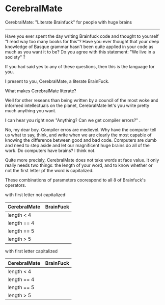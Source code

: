 # CerebralMate
CerebralMate: "Literate Brainfuck" for people with huge brains 

***

Have you ever spent the day writing Brainfuck code and thought to yourself "I read way too many books for this"?
Have you ever thought that your deep knowledge of Basque grammar hasn't been quite applied in your code as much as you want it to be?
Do you agree with this statement: "We live in a society" ?

If you had said yes to any of these questions, then this is the language for you. 

I present to you, CerebralMate, a literate BrainFuck. 

What makes CerebralMate literate? 

Well for other reseans than being written by a council of the most woke and informed intellectuals on the planet, CerebralMate let's you write pretty much anything you want.

I can hear you right now "Anything? Can we get compiler errors?" .

No, my dear boy. Compiler erros are medievel. Why have the computer tell us what to say, think, and write when we are clearly the most capable of knowing the difference between good and bad code.
Computers are dumb and need to step aside and let our magnificent huge brains do all of the work. Do computers have brains? I think not.

Quite more precisly, CerebralMate does not take words at face value. It only really needs two things: the length of your word, and to know whether or not the first letter pf the word is capitalized.

These combinations of parameters coorespond to all 8 of Brainfuck's operators. 

with first letter not capitalized

| CerebralMate  | BrainFuck     |
| ------------- |:-------------:|
| length < 4    |               |
| length == 4   |               |
| length == 5   |               |
| length >  5   |               |

with first letter capitalized

| CerebralMate  | BrainFuck     |
| ------------- |:-------------:|
| length < 4    |               |
| length == 4   |               |
| length == 5   |               |
| length >  5   |               |
